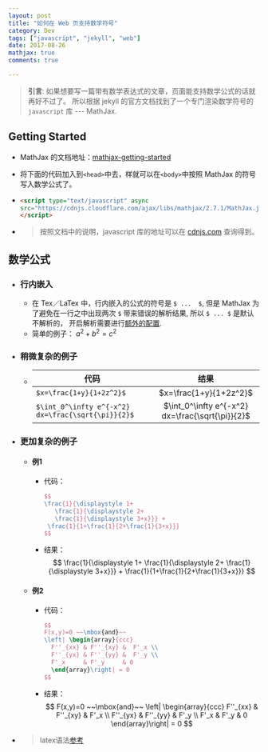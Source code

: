 ```yaml
---
layout: post
title: "如何在 Web 页支持数学符号"
category: Dev
tags: ["javascript", "jekyll", "web"]
date: 2017-08-26
mathjax: true
comments: true

---
```


>**引言**:
如果想要写一篇带有数学表达式的文章，页面能支持数学公式的话就再好不过了。
所以根据 jekyll 的官方文档找到了一个专门渲染数学符号的 `javascript` 库 --- MathJax.

## Getting Started
 - MathJax 的文档地址：[mathjax-getting-started](http://docs.mathjax.org/en/latest/start.html#getting-started)
 - 将下面的代码加入到`<head>`中去，样就可以在`<body>`中按照 MathJax 的符号写入数学公式了。
 - ```html
   <script type="text/javascript" async
   src="https://cdnjs.cloudflare.com/ajax/libs/mathjax/2.7.1/MathJax.js?config=TeX-MML-AM_CHTML">
   </script>
   ```

 - > 按照文档中的说明，javascript 库的地址可以在 [cdnjs.com](https://cdnjs.com) 查询得到。

## 数学公式


- ### 行内嵌入
  - 在 Tex／LaTex 中，行内嵌入的公式的符号是 `$ ...  $`,
    但是 MathJax 为了避免在一行之中出现两次 `$` 带来错误的解析结果,
    所以 `$ ... $` 是默认不解析的，
    开启解析需要进行[额外的配置](http://docs.mathjax.org/en/latest/start.html#tex-and-latex-input).
  - 简单的例子： $a^2 + b^2 = c^2$

- ### 稍微复杂的例子

  - | 代码                                               | 结果                                   |
    | ---                                                |:---:                                   |
    | `$x=\frac{1+y}{1+2z^2}$`                           |$x=\frac{1+y}{1+2z^2}$
    | `$\int_0^\infty e^{-x^2} dx=\frac{\sqrt{\pi}}{2}$` |$\int_0^\infty e^{-x^2} dx=\frac{\sqrt{\pi}}{2}$

- ### 更加复杂的例子
  - #### 例1
    - 代码：
      ```latex
      $$
      \frac{1}{\displaystyle 1+
         \frac{1}{\displaystyle 2+
         \frac{1}{\displaystyle 3+x}}} +
       \frac{1}{1+\frac{1}{2+\frac{1}{3+x}}}
      $$
      ```
    - 结果：
      $$
      \frac{1}{\displaystyle 1+
         \frac{1}{\displaystyle 2+
         \frac{1}{\displaystyle 3+x}}} +
       \frac{1}{1+\frac{1}{2+\frac{1}{3+x}}}
      $$

  - #### 例2
    - 代码：
      ```latex
      $$
      F(x,y)=0 ~~\mbox{and}~~
      \left| \begin{array}{ccc}
        F''_{xx} & F''_{xy} &  F'_x \\
        F''_{yx} & F''_{yy} &  F'_y \\
        F'_x     & F'_y     & 0
        \end{array}\right| = 0
      $$
      ```
    - 结果：
      $$
      F(x,y)=0 ~~\mbox{and}~~
      \left| \begin{array}{ccc}
        F''_{xx} & F''_{xy} &  F'_x \\
        F''_{yx} & F''_{yy} &  F'_y \\
        F'_x     & F'_y     & 0
        \end{array}\right| = 0
      $$
- > latex语法[参考](http://www.personal.ceu.hu/tex/cookbook.html)
